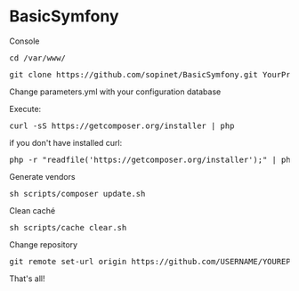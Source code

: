 BasicSymfony
============
Console
<pre>cd /var/www/</pre>
<pre>git clone https://github.com/sopinet/BasicSymfony.git YourProjectName</pre>

Change parameters.yml with your configuration database<br>

Execute: 
<pre>curl -sS https://getcomposer.org/installer | php</pre>
if you don't have installed curl:
<pre>php -r "readfile('https://getcomposer.org/installer');" | php</pre>

Generate vendors
<pre>sh scripts/composer_update.sh</pre>

Clean caché
<pre>sh scripts/cache_clear.sh</pre>

Change repository
<pre>git remote set-url origin https://github.com/USERNAME/YOUREPOSITORY.git</pre>

That's all!
